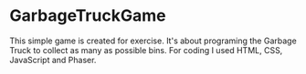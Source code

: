 # GarbageTruckGame
This simple game is created for exercise. It's about programing the Garbage Truck to collect as many as possible bins.
For coding I used HTML, CSS, JavaScript and Phaser.

